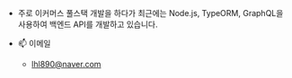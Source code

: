 - 주로 이커머스 풀스택 개발을 하다가 최근에는 Node.js, TypeORM, GraphQL을 사용하여 백엔드 API를 개발하고 있습니다.

- 📫 이메일
  - lhl890@naver.com

<!---
dobot0101/dobot0101 is a ✨ special ✨ repository because its `README.md` (this file) appears on your GitHub profile.
You can click the Preview link to take a look at your changes.
--->
